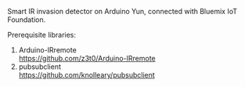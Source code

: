 Smart IR invasion detector on Arduino Yun, connected with Bluemix IoT Foundation.<br/>

Prerequisite libraries:<br/>
1. Arduino-IRremote <br/>https://github.com/z3t0/Arduino-IRremote<br/>
2. pubsubclient<br/>https://github.com/knolleary/pubsubclient<br/>

